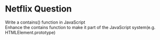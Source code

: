 # Netflix Question
Write a contains() function in JavaScript <br />
Enhance the contains function to make it part of the JavaScript system(e.g. HTMLElement.prototype)